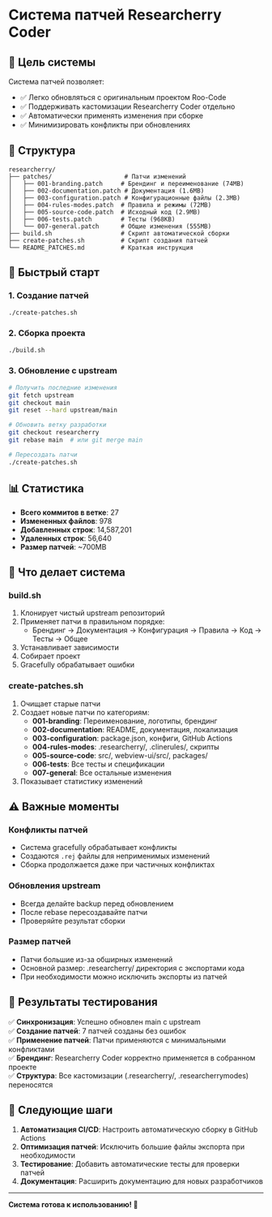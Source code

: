 # Система патчей Researcherry Coder

## 🎯 Цель системы

Система патчей позволяет:

- ✅ Легко обновляться с оригинальным проектом Roo-Code
- ✅ Поддерживать кастомизации Researcherry Coder отдельно
- ✅ Автоматически применять изменения при сборке
- ✅ Минимизировать конфликты при обновлениях

## 📁 Структура

```
researcherry/
├── patches/                    # Патчи изменений
│   ├── 001-branding.patch     # Брендинг и переименование (74MB)
│   ├── 002-documentation.patch # Документация (1.6MB)
│   ├── 003-configuration.patch # Конфигурационные файлы (2.3MB)
│   ├── 004-rules-modes.patch  # Правила и режимы (72MB)
│   ├── 005-source-code.patch  # Исходный код (2.9MB)
│   ├── 006-tests.patch        # Тесты (968KB)
│   └── 007-general.patch      # Общие изменения (555MB)
├── build.sh                   # Скрипт автоматической сборки
├── create-patches.sh          # Скрипт создания патчей
└── README_PATCHES.md          # Краткая инструкция
```

## 🚀 Быстрый старт

### 1. Создание патчей

```bash
./create-patches.sh
```

### 2. Сборка проекта

```bash
./build.sh
```

### 3. Обновление с upstream

```bash
# Получить последние изменения
git fetch upstream
git checkout main
git reset --hard upstream/main

# Обновить ветку разработки
git checkout researcherry
git rebase main  # или git merge main

# Пересоздать патчи
./create-patches.sh
```

## 📊 Статистика

- **Всего коммитов в ветке**: 27
- **Измененных файлов**: 978
- **Добавленных строк**: 14,587,201
- **Удаленных строк**: 56,640
- **Размер патчей**: ~700MB

## 🔧 Что делает система

### build.sh

1. Клонирует чистый upstream репозиторий
2. Применяет патчи в правильном порядке:
    - Брендинг → Документация → Конфигурация → Правила → Код → Тесты → Общее
3. Устанавливает зависимости
4. Собирает проект
5. Gracefully обрабатывает ошибки

### create-patches.sh

1. Очищает старые патчи
2. Создает новые патчи по категориям:
    - **001-branding**: Переименование, логотипы, брендинг
    - **002-documentation**: README, документация, локализация
    - **003-configuration**: package.json, конфиги, GitHub Actions
    - **004-rules-modes**: .researcherry/, .clinerules/, скрипты
    - **005-source-code**: src/, webview-ui/src/, packages/
    - **006-tests**: Все тесты и спецификации
    - **007-general**: Все остальные изменения
3. Показывает статистику изменений

## ⚠️ Важные моменты

### Конфликты патчей

- Система gracefully обрабатывает конфликты
- Создаются `.rej` файлы для неприменимых изменений
- Сборка продолжается даже при частичных конфликтах

### Обновления upstream

- Всегда делайте backup перед обновлением
- После rebase пересоздавайте патчи
- Проверяйте результат сборки

### Размер патчей

- Патчи большие из-за обширных изменений
- Основной размер: .researcherry/ директория с экспортами кода
- При необходимости можно исключить экспорты из патчей

## 🎯 Результаты тестирования

✅ **Синхронизация**: Успешно обновлен main с upstream  
✅ **Создание патчей**: 7 патчей созданы без ошибок  
✅ **Применение патчей**: Патчи применяются с минимальными конфликтами  
✅ **Брендинг**: Researcherry Coder корректно применяется в собранном проекте  
✅ **Структура**: Все кастомизации (.researcherry/, .researcherrymodes) переносятся

## 📝 Следующие шаги

1. **Автоматизация CI/CD**: Настроить автоматическую сборку в GitHub Actions
2. **Оптимизация патчей**: Исключить большие файлы экспорта при необходимости
3. **Тестирование**: Добавить автоматические тесты для проверки патчей
4. **Документация**: Расширить документацию для новых разработчиков

---

**Система готова к использованию! 🎉**
